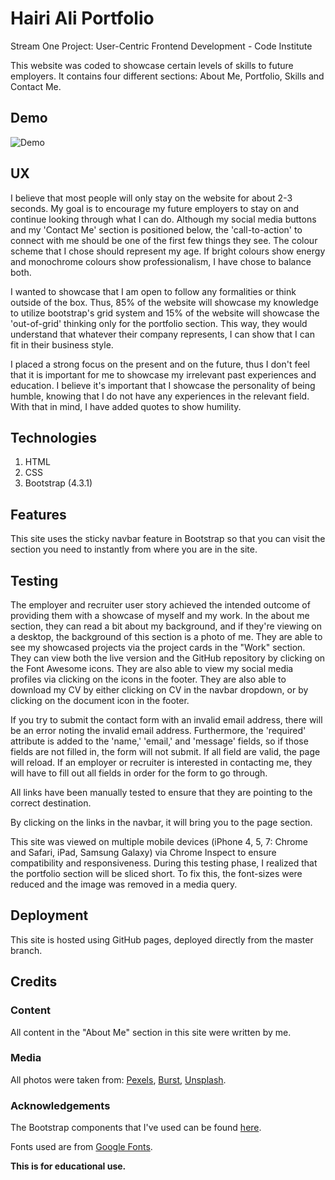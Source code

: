 # Hairi Ali Portfolio
Stream One Project: User-Centric Frontend Development - Code Institute 

This website was coded to showcase certain levels of skills to future employers. 
It contains four different sections: About Me, Portfolio, Skills and Contact Me.


## Demo
![Demo](https://github.com/haiieyes/resume/raw/master/images/mockup.png "Demo")


## UX
I believe that most people will only stay on the website for about 2-3 seconds. 
My goal is to encourage my future employers to stay on and continue looking through what I can do.
Although my social media buttons and my 'Contact Me' section is positioned below, the 'call-to-action' to connect with me should be one of the first few things they see.
The colour scheme that I chose should represent my age. If bright colours show energy and monochrome colours show professionalism, 
I have chose to balance both.

I wanted to showcase that I am open to follow any formalities or think outside of the box.
Thus, 85% of the website will showcase my knowledge to utilize bootstrap's grid system 
and 15% of the website will showcase the 'out-of-grid' thinking only for the portfolio section.
This way, they would understand that whatever their company represents, I can show that I can fit in their business style. 

I placed a strong focus on the present and on the future, thus I don't feel that it is important for me to showcase my irrelevant past experiences and education. 
I believe it's important that I showcase the personality of being humble, knowing that I do not have any experiences in the relevant field.
With that in mind, I have added quotes to show humility.


## Technologies
1. HTML
2. CSS
3. Bootstrap (4.3.1)


## Features
This site uses the sticky navbar feature in Bootstrap so that you can visit the section you need to instantly from where you are in the site. 


## Testing
The employer and recruiter user story achieved the intended outcome of providing them with a showcase of myself and my work. 
In the about me section, they can read a bit about my background, and if they're viewing on a desktop, the background of this section is a photo of me. 
They are able to see my showcased projects via the project cards in the "Work" section. They can view both the live version and the GitHub repository by clicking on the Font Awesome icons. 
They are also able to view my social media profiles via clicking on the icons in the footer. 
They are also able to download my CV by either clicking on CV in the navbar dropdown, or by clicking on the document icon in the footer. 

If you try to submit the contact form with an invalid email address, there will be an error noting the invalid email address. 
Furthermore, the 'required' attribute is added to the 'name,' 'email,' and 'message' fields, so if those fields are not filled in, the form will not submit. 
If all field are valid, the page will reload. If an employer or recruiter is interested in contacting me, they will have to fill out all fields in order for the form to go through.

All links have been manually tested to ensure that they are pointing to the correct destination.

By clicking on the links in the navbar, it will bring you to the page section. 

This site was viewed on multiple mobile devices (iPhone 4, 5, 7: Chrome and Safari, iPad, Samsung Galaxy) via Chrome Inspect to ensure compatibility and responsiveness. 
During this testing phase, I realized that the portfolio section will be sliced short.
To fix this, the font-sizes were reduced and the image was removed in a media query.


## Deployment
This site is hosted using GitHub pages, deployed directly from the master branch.

## Credits

### Content
All content in the "About Me" section in this site were written by me. 

### Media
All photos were taken from: 
[Pexels](https://www.pexels.com/),
[Burst](https://www.burst.shopify.com/),
[Unsplash](https://www.unsplash.com).

### Acknowledgements
The Bootstrap components that I've used can be found [here](https://www.getbootstrap.com/docs/4.0/components/).

Fonts used are from [Google Fonts](https://www.fonts.google.com).

**This is for educational use.** 